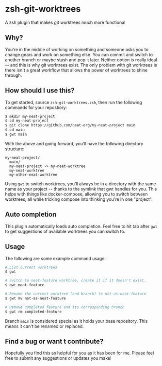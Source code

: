 # zsh-git-worktrees

A zsh plugin that makes git worktrees much more functional

## Why?

You're in the middle of working on something and someone asks you to change
gears and work on something else. You can commit and switch to another branch
or maybe stash and pop it later. Neither option is really ideal -- and this is
why git worktrees exist. The only problem with git worktrees is there isn't a
great workflow that allows the power of worktrees to shine through.

## How should I use this?

To get started, source `zsh-git-worktrees.zsh`, then run the following commands
for your repostiory:

```bash
$ mkdir my-neat-project
$ cd my-neat-project
$ git clone https://github.com/neat-org/my-neat-project main
$ cd main
$ gwt main
```

With the above and going forward, you'll have the following directory structure:

```
my-neat-project/
  main/
  my-neat-project -> my-neat-worktree
  my-neat-worktree
  my-other-neat-worktree
```

Using `gwt` to switch worktrees, you'll always be in a directory with the same
name as your project -- thanks to the symlink that gwt handles for you. This
helps with things like docker-compose, allowing you to switch between
worktrees, all while tricking compose into thinking you're in one "project".

## Auto completion

This plugin automatically loads auto completion. Feel free to hit tab after
`gwt` to get suggestions of available worktrees you can switch to.

## Usage

The following are some example command usage:

```bash
# List current worktrees
$ gwt

# Switch to neat-feature worktree, create it if it doesn't exist.
$ gwt neat-feature

# Rename the current worktree (and branch) to not-as-neat-feature
$ gwt mv not-as-neat-feature

# Remove completed feature and its corresponding branch
$ gwt rm completed-feature
```

Branch `main` is considered special as it holds your base repository. This
means it can't be renamed or replaced.

## Find a bug or want t contribute?

Hopefully you find this as helpful for you as it has been for me. Please feel
free to submit any suggestions or updates you make!
